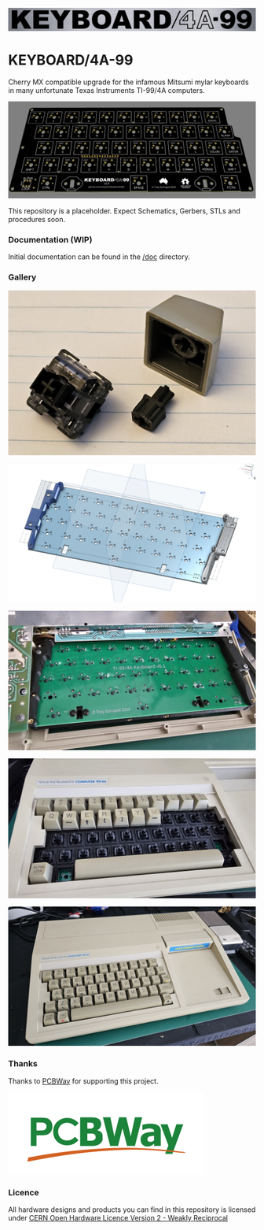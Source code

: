 ![KEYBOARD/4A-99](img/logo.png)

# KEYBOARD/4A-99

Cherry MX compatible upgrade for the infamous Mitsumi mylar keyboards in many unfortunate Texas Instruments TI-99/4A computers.

![](img/pcb-v1_0.png)

This repository is a placeholder. Expect Schematics, Gerbers, STLs and procedures soon.

### Documentation (WIP)

Initial documentation can be found in the [/doc](doc) directory.

### Gallery

![adapter](img/keycap-adapter.jpg)

![mounts](img/keyboard-mounts.png)

![pcb](img/pcb-v0_1.jpg)

![half populated](img/v0_1-half-populated.jpg)

![populated](img/v0_1-populated.jpg)

### Thanks

Thanks to [PCBWay](https://pcbway.com/g/186WQ9) for supporting this project.

[![PCBWay](/img/pcbway_sm.png)](https://pcbway.com/g/186WQ9)

### Licence

All hardware designs and products you can find in this repository is licensed under [CERN Open Hardware Licence Version 2 - Weakly Reciprocal](/LICENCE.txt)
